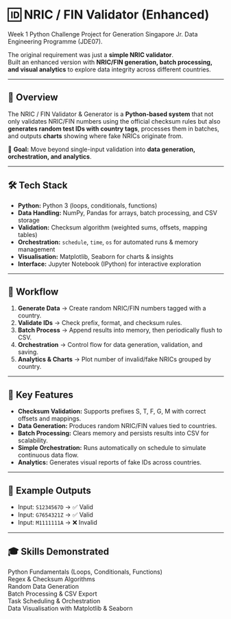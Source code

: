 # 🆔 NRIC / FIN Validator (Enhanced)

Week 1 Python Challenge Project for Generation Singapore Jr. Data Engineering Programme (JDE07).

The original requirement was just a **simple NRIC validator**.  
Built an enhanced version with **NRIC/FIN generation, batch processing, and visual analytics** to explore data integrity across different countries.

---

## 📌 Overview
The NRIC / FIN Validator & Generator is a **Python-based system** that not only validates NRIC/FIN numbers using the official checksum rules but also **generates random test IDs with country tags**, processes them in batches, and outputs **charts** showing where fake NRICs originate from.

🎯 **Goal:** Move beyond single-input validation into **data generation, orchestration, and analytics**.

---

## 🛠 Tech Stack
- **Python:** Python 3 (loops, conditionals, functions)  
- **Data Handling:** NumPy, Pandas for arrays, batch processing, and CSV storage  
- **Validation:** Checksum algorithm (weighted sums, offsets, mapping tables)  
- **Orchestration:** `schedule`, `time`, `os` for automated runs & memory management  
- **Visualisation:** Matplotlib, Seaborn for charts & insights  
- **Interface:** Jupyter Notebook (IPython) for interactive exploration  

---

## 🔄 Workflow
1. **Generate Data** → Create random NRIC/FIN numbers tagged with a country.  
2. **Validate IDs** → Check prefix, format, and checksum rules.  
3. **Batch Process** → Append results into memory, then periodically flush to CSV.  
4. **Orchestration** → Control flow for data generation, validation, and saving.  
5. **Analytics & Charts** → Plot number of invalid/fake NRICs grouped by country.  

---

## 🌟 Key Features
- **Checksum Validation:** Supports prefixes S, T, F, G, M with correct offsets and mappings.  
- **Data Generation:** Produces random NRIC/FIN values tied to countries.  
- **Batch Processing:** Clears memory and persists results into CSV for scalability.  
- **Simple Orchestration:** Runs automatically on schedule to simulate continuous data flow.  
- **Analytics:** Generates visual reports of fake IDs across countries.  

---

## 🧾 Example Outputs
- Input: `S1234567D` → ✅ Valid  
- Input: `G7654321Z` → ✅ Valid  
- Input: `M1111111A` → ❌ Invalid  

---

## 🎓 Skills Demonstrated
Python Fundamentals (Loops, Conditionals, Functions)  
Regex & Checksum Algorithms  
Random Data Generation  
Batch Processing & CSV Export  
Task Scheduling & Orchestration  
Data Visualisation with Matplotlib & Seaborn   
